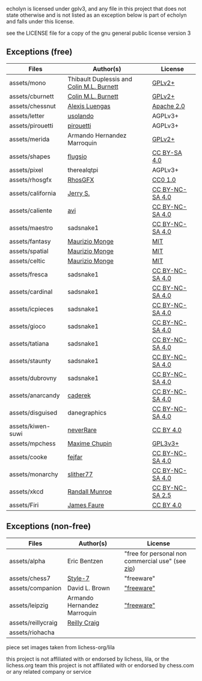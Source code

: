echolyn is licensed under gplv3, and any file in this project that does not state otherwise and is not listed as an exception below is part of echolyn and falls under this license.

see the LICENSE file for a copy of the gnu general public license version 3


## Exceptions (free)

<!-- prettier-ignore -->
Files | Author(s) | License
--- | --- | ---
assets/mono | Thibault Duplessis and [Colin M.L. Burnett](https://en.wikipedia.org/wiki/User:Cburnett) | [GPLv2+](https://www.gnu.org/licenses/gpl-2.0.txt)
assets/cburnett | [Colin M.L. Burnett](https://en.wikipedia.org/wiki/User:Cburnett) | [GPLv2+](https://www.gnu.org/licenses/gpl-2.0.txt)
assets/chessnut | [Alexis Luengas](https://github.com/LexLuengas) | [Apache 2.0](https://github.com/LexLuengas/chessnut-pieces/blob/master/LICENSE.txt)
assets/letter | [usolando](https://lichess.org/@/usolando) | AGPLv3+
assets/pirouetti | [pirouetti](https://lichess.org/@/pirouetti) | AGPLv3+
assets/merida | Armando Hernandez Marroquin | [GPLv2+](https://www.gnu.org/licenses/gpl-2.0.txt)
assets/shapes | [flugsio](https://github.com/flugsio/chess_shapes) | [CC BY-SA 4.0](https://creativecommons.org/licenses/by-sa/4.0/)
assets/pixel | therealqtpi | AGPLv3+
assets/rhosgfx | [RhosGFX](https://rhosgfx.itch.io/) | [CC0 1.0](https://creativecommons.org/publicdomain/zero/1.0/)
assets/california | [Jerry S.](https://sites.google.com/view/jerrychess/home) | [CC BY-NC-SA 4.0](https://creativecommons.org/licenses/by-nc-sa/4.0/)
assets/caliente | [avi](https://github.com/avi-0/caliente) | [CC BY-NC-SA 4.0](https://creativecommons.org/licenses/by-nc-sa/4.0/)
assets/maestro | sadsnake1 | [CC BY-NC-SA 4.0](https://creativecommons.org/licenses/by-nc-sa/4.0/)
assets/fantasy | [Maurizio Monge](https://github.com/maurimo/chess-art) | [MIT](https://github.com/maurimo/chess-art/blob/main/LICENSE)
assets/spatial | [Maurizio Monge](https://github.com/maurimo/chess-art) | [MIT](https://github.com/maurimo/chess-art/blob/main/LICENSE)
assets/celtic | [Maurizio Monge](https://github.com/maurimo/chess-art) | [MIT](https://github.com/maurimo/chess-art/blob/main/LICENSE)
assets/fresca | sadsnake1 | [CC BY-NC-SA 4.0](https://creativecommons.org/licenses/by-nc-sa/4.0/)
assets/cardinal | sadsnake1 | [CC BY-NC-SA 4.0](https://creativecommons.org/licenses/by-nc-sa/4.0/)
assets/icpieces | sadsnake1 | [CC BY-NC-SA 4.0](https://creativecommons.org/licenses/by-nc-sa/4.0/)
assets/gioco | sadsnake1 | [CC BY-NC-SA 4.0](https://creativecommons.org/licenses/by-nc-sa/4.0/)
assets/tatiana | sadsnake1 | [CC BY-NC-SA 4.0](https://creativecommons.org/licenses/by-nc-sa/4.0/)
assets/staunty | sadsnake1 | [CC BY-NC-SA 4.0](https://creativecommons.org/licenses/by-nc-sa/4.0/)
assets/dubrovny | sadsnake1 | [CC BY-NC-SA 4.0](https://creativecommons.org/licenses/by-nc-sa/4.0/)
assets/anarcandy | [caderek](https://github.com/caderek) | [CC BY-NC-SA 4.0](https://creativecommons.org/licenses/by-nc-sa/4.0/)
assets/disguised | danegraphics | [CC BY-NC-SA 4.0](https://creativecommons.org/licenses/by-nc-sa/4.0/)
assets/kiwen-suwi | [neverRare](https://github.com/neverRare) | [CC BY 4.0](https://creativecommons.org/licenses/by/4.0/)
assets/mpchess | [Maxime Chupin](https://github.com/chupinmaxime) | [GPL3v3+](https://www.gnu.org/licenses/quick-guide-gplv3.en.html)
assets/cooke | [fejfar](https://github.com/fejfar) | [CC BY-NC-SA 4.0](https://creativecommons.org/licenses/by-nc-sa/4.0/)
assets/monarchy | [slither77](https://github.com/slither77) | [CC BY-NC-SA 4.0](https://creativecommons.org/licenses/by-nc-sa/4.0/)
assets/xkcd | [Randall Munroe](https://xkcd.com/about) | [CC BY-NC-SA 2.5](https://xkcd.com/license.html)
assets/Firi | [James Faure](https://github.com/jfaure/Firi-pieceset) | [CC BY 4.0](https://creativecommons.org/licenses/by/4.0/)


## Exceptions (non-free)

<!-- prettier-ignore -->
Files | Author(s) | License
--- | --- | ---
assets/alpha | Eric Bentzen | "free for personal non commercial use" (see [zip](http://www.enpassant.dk/chess/downl/alpha.zip))
assets/chess7 | [Style-7](http://www.styleseven.com/) | "freeware"
assets/companion | David L. Brown | ["freeware"](http://www.enpassant.dk/chess/fonteng.htm#GC)
assets/leipzig | Armando Hernandez Marroquin | ["freeware"](http://www.enpassant.dk/chess/fonteng.htm#LEIPZIG)
assets/reillycraig | [Reilly Craig](https://instagram.com/fader_) |
assets/riohacha | |

piece set images taken from lichess-org/lila 

this project is not affiliated with or endorsed by lichess, lila, or the lichess.org team
this project is not affiliated with or endorsed by chess.com or any related company or service